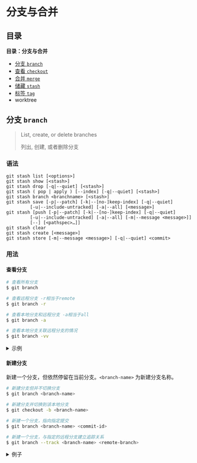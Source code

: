 # 分支与合并

## 目录

**目录：分支与合并**

- [分支 `branch`](#分支-branch)
- [查看 `checkout`](#查看-checkout)
- [合并 `merge`](#合并-merge)
- [储藏 `stash`](#储藏-stash)
- [标签 `tag`](#标签-tag)
- worktree

## 分支 `branch`

> List, create, or delete branches
>
> 列出, 创建, 或者删除分支

### 语法

```
git stash list [<options>]
git stash show [<stash>]
git stash drop [-q|--quiet] [<stash>]
git stash ( pop | apply ) [--index] [-q|--quiet] [<stash>]
git stash branch <branchname> [<stash>]
git stash save [-p|--patch] [-k|--[no-]keep-index] [-q|--quiet]
         [-u|--include-untracked] [-a|--all] [<message>]
git stash [push [-p|--patch] [-k|--[no-]keep-index] [-q|--quiet]
         [-u|--include-untracked] [-a|--all] [-m|--message <message>]]
         [--] [<pathspec>…]]
git stash clear
git stash create [<message>]
git stash store [-m|--message <message>] [-q|--quiet] <commit>
```

### 用法

#### 查看分支

```bash
# 查看所有分支
$ git branch

# 查看远程分支 -r相当于remote
$ git branch -r

# 查看本地分支和远程分支 -a相当于all
$ git branch -a

# 查看本地分支关联远程分支的情况
$ git branch -vv
```

<details>

<summary>示例</summary>

```bash
# 本地分支
$ git branch
  master
* release/1.0.0
```

上面显示结果中，当前有两个分支：**master** 和 **release/1.0.0**，当前在 **release/1.0.0** 分支上，它前面有个星号(`*`)。

```bash
# 远程分支
$ git branch -a
* dev/1.0.0
  master
  release/1.0.0
  remotes/origin/HEAD -> origin/master
  remotes/origin/master
  remotes/origin/release/1.0.0
```

</details>

#### 新建分支

新建一个分支，但依然停留在当前分支。`<branch-name>` 为新建分支名称。

```bash
# 新建分支但并不切换分支
$ git branch <branch-name>

# 新建分支并切换到该本地分支
$ git checkout -b <branch-name>

# 新建一个分支，指向指定提交
$ git branch <branch-name> <commit-id>

# 新建一个分支，与指定的远程分支建立追踪关系
$ git branch --track <branch-name> <remote-branch>
```

<details>

<summary>例子</summary>

#### 关联远程分支

关联之后，`git branch -vv` 就可以展示关联的远程分支名了，同时推送到远程仓库：`git push` 不要指定远程仓库了。

```bash
$ git branch -u <branch-name>
```

或者在 `git push` 时加上参数 `-u` 参数。

```bash
$ git push origin/<branch-name>
```

#### 切换分支

切换到指定分支。`<branch-name>` 为切换到的分支。

```bash
$ git checkout <branch-name>
```

<details>

<summary>示例</summary>

```bash
$ git checkout dev/1.0.0
```

</details>

#### 修改分支

修改指定分支名称。`<branch-name>` 为指定分支新名称。`-m` 即 `--move` 表示移动或重命名和相应的引用日志。

```bash
$ git branch -m <branch-name>
```

<details>

<summary>例子</summary>

```bash
$ git branch -m dev/1.0.0 develop/1.0.0
```

</details>

#### 删除本地分支

通过如下命令可以删除指定本地分支。`<local-branch-name>` 为本地分支名称。

```bash
$ git branch -d <local-branch-name>
```

<details>

<summary>例子</summary>

删除一个名称为 **dev/1.0.0** 的远程分支

```bash
$ git push origin --delete dev/1.0.0
```

</details>

#### 删除远程分支

通过如下命令可以删除指定的远程分支。

```bash
$ git push origin --delete <branch-name>
$ git branch -dr [remote/branch]
```

<details>

<summary>例子</summary>

删除一个名称为 **dev/1.0.0** 的远程分支

```bash
$ git push origin --delete dev/1.0.0
```

</details>

#### 重命名本地分支

```bash
$ git -m <new-branch-name>
```

<br>

[⬆回到顶端](#目录)

## 查看 `checkout`

> Switch branches or restore working tree files
>
> 切换分支或恢复工作树文件。

### 语法

```
git checkout [-q] [-f] [-m] [<branch>]
git checkout [-q] [-f] [-m] --detach [<branch>]
git checkout [-q] [-f] [-m] [--detach] <commit>
git checkout [-q] [-f] [-m] [[-b|-B|--orphan] <new_branch>] [<start_point>]
git checkout [-f|--ours|--theirs|-m|--conflict=<style>] [<tree-ish>] [--] <paths>…
git checkout [-p|--patch] [<tree-ish>] [--] [<paths>…]
```

### 用法

#### 撤销/恢复文件

```bash
# 放弃工作区所有文件的修改
$ git checkout .

# 放弃工作区指定文件的修改
$ git checkout <file>

# 恢复某个提交的指定文件到暂存区和工作区
$ git checkout <commit> <file>
```

#### 切换分支

```bash
# 切换到指定分支
$ git checkout <branch-name>

# 切换到上一个分支
$ git checkout -
```

#### 切换标签

一般上线之前都会打tag，就是为了防止上线后出现问题，方便快速回退到上一版本。下面的命令是回到某一标签下的状态。

```bash
$ git checkout -b branch_name tag_name
```

#### 替换本地改动

假如你操作失误，你可以使用如下命令替换本地改动

```bash
$ git checkout -- <filename>
```

此命令会使用 HEAD 中的最新内容替换掉你的工作目录中的文件。已添加到暂存区的改动以及新文件都不会受到影响。

#### 创建分支并切换分支

通过如下命令可以创建一个自定义命名的分支，并切换到该分支上。`<branch-name>` 为分支命名。

```bash
# 切换的分支保留提交记录日志
$ git checkout -b <branch-name>

# 切换的分支重写提交记录日志
$ git checkout --orphan <branch-name>
```

<details>

<summary>例子</summary>

创建一个命名为 feature_x 的分支，并切换到该分支上。

```bash
$ git checkout -b feature_x
```

</details>

#### 从储藏库中拿出指定提交

```bash
$ git checkout <stash@{n}> -- <file-name>
```

#### 恢复删除的文件

```bash
# 得到 deleting_commit
$ git rev-list -n 1 HEAD -- <file_path> 

# 回到删除文件 deleting_commit 之前的状态
$ git checkout <deleting_commit>^ -- <file_path> 
```

<br>

[⬆回到顶端](#目录)

## 合并 `merge`

> Join two or more development histories together
>
> 用于将两个或两个以上的开发历史加入(合并)一起。

### 语法

```
git merge [-n] [--stat] [--no-commit] [--squash] [--[no-]edit]
    [-s <strategy>] [-X <strategy-option>] [-S[<keyid>]]
    [--[no-]allow-unrelated-histories]
    [--[no-]rerere-autoupdate] [-m <msg>] [<commit>…]
git merge --abort
git merge --continue
```

### 用法

#### 合并分支

以在你的工作目录中*获取（fetch）* 并 *合并（merge）*远端的改动。

如果你要合并指定分支到当前分支。`branch` 为需要合并到当前分支的名称。

```bash
$ git merge <branch1> <branch2> ...
```

<br>

[⬆回到顶端](#目录)

## 储藏 `stash`

> Stash the changes in a dirty working directory away
>
> 将更改储藏在脏工作目录中

### 语法

```
git stash list [<options>]
git stash show [<stash>]
git stash drop [-q|--quiet] [<stash>]
git stash ( pop | apply ) [--index] [-q|--quiet] [<stash>]
git stash branch <branchname> [<stash>]
git stash [push [-p|--patch] [-k|--[no-]keep-index] [-q|--quiet]
	     [-u|--include-untracked] [-a|--all] [-m|--message <message>]
	     [--] [<pathspec>…]]
git stash clear
git stash create [<message>]
git stash store [-m|--message <message>] [-q|--quiet] <commit>
```

### 用法

#### 储藏文件修改

储藏文件修改，但是不用提交到版本库。

```bash
# 将所有文件修改储藏
$ git stash

# 储藏包括未跟踪（untracked）的文件
$ git stash -u
```

#### 查看所有储藏记录

```bash
$ git stash list
```

#### 重回指定储藏版本

重新应用你刚刚实施的储藏（但是储藏的内容仍然在栈上）。

```bash
$ git stash apply <stash@{n}>
```

也可以应用更早的储藏，你需要通过名称指定它。如果你不指明，Git 默认使用最近的储藏并尝试使用它。

<details>

<summary>示例</summary>

```bash
$ git stash apply stash@{2}
```

</details>

#### 重回最后储藏版本

重回最后一个储藏的版本，并删除这个储藏版本库中的版本。

```bash
$ git stash pop
```

#### 移除储藏

你可以运行 `git stash drop` 加上你希望移除的储藏的名称来移除储藏。

```
$ git stash drop <stash@{n}>
```

<details>

<summary>示例</summary>

```bash
$ git stash drop stash@{0}
```

</details>

#### 清空储藏

```bash
$ git stash clear
```

<br>

[⬆回到顶端](#目录)

## 标签 `tag`

> Create, list, delete or verify a tag object signed with GPG
>
> 用于创建，列出，删除或验证使用GPG签名的标签对象

### 语法

```
git tag [-a | -s | -u <keyid>] [-f] [-m <msg> | -F <file>]
    <tagname> [<commit> | <object>]
git tag -d <tagname>…
git tag [-n[<num>]] -l [--contains <commit>] [--no-contains <commit>]
    [--points-at <object>] [--column[=<options>] | --no-column]
    [--create-reflog] [--sort=<key>] [--format=<format>]
    [--[no-]merged [<commit>]] [<pattern>…]
git tag -v [--format=<format>] <tagname>…
```

### 用法

#### 查看标签

```bash
# 查看所有标签
$ git tag

# 查看标签信息
$ git show <tag-name>

# 展示当前分支的最近标签
$ git describe --tags --abbrev=0
```

#### 推送标签

首先要保证本地创建好了标签才可以推送标签到远程仓库

```bash
# 提交指定标签
$ git push <remote> <tag-name>

# 提交所有标签
$ git push <remote> --tags
```

#### 新建标签

```bash
# 在当前提交新建标签（默认打在最近一次提交记录上）
$ git tag <tag-name>

# 在指定提交中新建标签
$ git tag <tag-name> <commit-id>

# 新建分支指向标签
$ git checkout -b <branch-name> <tag-name>
```

#### 删除标签

 ```bash
# 删除本地标签
$ git tag -d <tag-name>

# 删除远程标签
$ git push origin :refs/tags/<tag-name>
 ```

<br>

[⬆回到顶端](#目录)